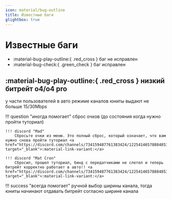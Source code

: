 ```yaml
---
icon: material/bug-outline
title: Известные баги
glightbox: true
---
```


# Известные баги

* :material-bug-play-outline:{ .red_cross } баг не исправлен
* :material-bug-check:{ .green_check } баг исправлен

## :material-bug-play-outline:{ .red_cross } низкий битрейт o4/o4 pro

у части пользователей в авто режиме каналов юниты выдают не больше 15/30Mbps

!!! question "иногда помогает"
    сброс очков (до состояния когда нужно пройти туториал)

    !!! discord "Mad"
        Сбросьте очки из меню. Это полный сброс, который означает, что вам нужно снова пройти туториал <a href="https://discord.com/channels/734159487761383424/1225414657888485386/1333720554766729256" target="_blank">:material-link-variant:</a>

    !!! discord "Mat Cron"
        Сбросил, прошел туториал, бинд с передатчиками не слетел и теперь битрейт корректно работает в авто!! <a href="https://discord.com/channels/734159487761383424/1225414657888485386/1333866720334577767" target="_blank">:material-link-variant:</a>

!!! success "всегда помогает"
    ручной выбор ширины канала, тогда юниты начинают отдавать битрейт согласно ширине канала